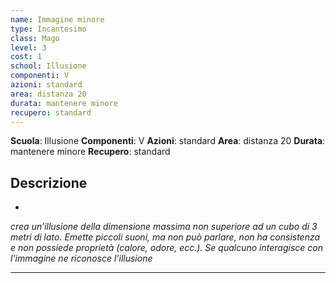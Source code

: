 ```yaml
---
name: Immagine minore
type: Incantesimo
class: Mago
level: 3
cost: 1
school: Illusione
componenti: V
azioni: standard
area: distanza 20
durata: mantenere minore
recupero: standard
---
```

**Scuola**: Illusione
**Componenti**: V
**Azioni**: standard
**Area**: distanza 20
**Durata**: mantenere minore
**Recupero**: standard

**Descrizione**
-

-

*crea un’illusione della dimensione massima non superiore ad un cubo di 3 metri di lato. Emette piccoli suoni, ma non può parlare, non ha consistenza e non possiede proprietà (calore, odore, ecc.). Se qualcuno interagisce con l'immagine ne riconosce l’illusione*

---